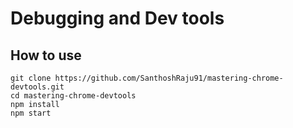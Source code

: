 # Debugging and Dev tools

## How to use

```
git clone https://github.com/SanthoshRaju91/mastering-chrome-devtools.git
cd mastering-chrome-devtools
npm install
npm start
```
